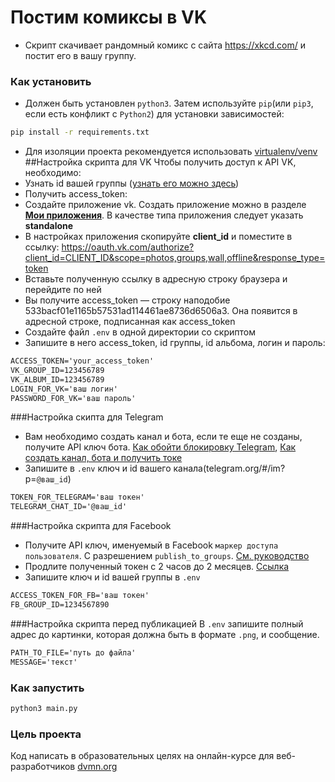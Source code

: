 # Постим комиксы в VK
* Скрипт скачивает рандомный комикс с сайта https://xkcd.com/  и постит его
в вашу группу.

### Как установить 
* Должен быть установлен `python3`. Затем используйте `pip`(или `pip3`, 
 если есть конфликт с `Python2`) для установки зависимостей: 
 ```bash
 pip install -r requirements.txt
 ```
 * Для изоляции проекта рекомендуется использовать 
 [virtualenv/venv](https://docs.python.org/3/library/venv.html)
 ##Настройка скрипта для VK
 Чтобы получить доступ к API VK, необходимо:
 * Узнать id вашей группы ([узнать его можно здесь](http://regvk.com/id/))
 * Получить access_token:
 * Создайте приложение vk. Создать приложение можно в разделе 
        [**Мои приложения**](https://vk.com/apps?act=manage). В качестве типа
         приложения следует указать **standalone**
 * В настройках приложения скопируйте **client_id** и поместите в ссылку:
        https://oauth.vk.com/authorize?client_id=CLIENT_ID&scope=photos,groups,wall,offline&response_type=token
 * Вставьте полученную ссылку в адресную строку браузера и перейдите по
        ней 
 * Вы получите access_token — строку наподобие
         533bacf01e1165b57531ad114461ae8736d6506a3. Она появится в адресной
         строке, подписанная как access_token
 * Создайте файл `.env` в одной директории со скриптом
 * Запишите в него access_token, id группы, id альбома, логин и пароль:
 ```txt
 ACCESS_TOKEN='your_access_token'
 VK_GROUP_ID=123456789
 VK_ALBUM_ID=123456789
 LOGIN_FOR_VK='ваш логин'
PASSWORD_FOR_VK='ваш пароль'
  ```
###Настройка скипта для Telegram
* Вам необходимо создать канал и бота, если те еще не созданы, получите API ключ
бота. [Как обойти блокировку Telegram](https://bigpicture.ru/?p=913797),
[Как создать канал, бота и получить токе](https://smmplanner.com/blog/otlozhennyj-posting-v-telegram/)
* Запишите в `.env` ключ и id вашего канала(telegram.org/#/im?p=`@ваш_id`)
```txt
TOKEN_FOR_TELEGRAM='ваш токен'
TELEGRAM_CHAT_ID='@ваш_id'
```
###Настройка скрипта для Facebook
* Получите API ключ, именуемый в Facebook `маркер доступа пользователя`. 
C разрешением `publish_to_groups`. [См. руководство](https://developers.facebook.com/docs/graph-api/explorer/)
* Продлите полученный токен с 2 часов до 2 месяцев. [Ссылка](https://developers.facebook.com/tools/debug/accesstoken/)
* Запишите ключ и id вашей группы в `.env`
```txt
ACCESS_TOKEN_FOR_FB='ваш токен'
FB_GROUP_ID=1234567890
```
###Настройка скрипта перед публикацией
В `.env` запишите полный адрес до картинки, которая должна быть в формате `.png`,
и сообщение.
```txt
PATH_TO_FILE='путь до файла'
MESSAGE='текст'
```

### Как запустить
```bash
python3 main.py
```
 
 ### Цель проекта
 Код написать в образовательных целях на онлайн-курсе для веб-разработчиков 
 [dvmn.org](dvmn.org)